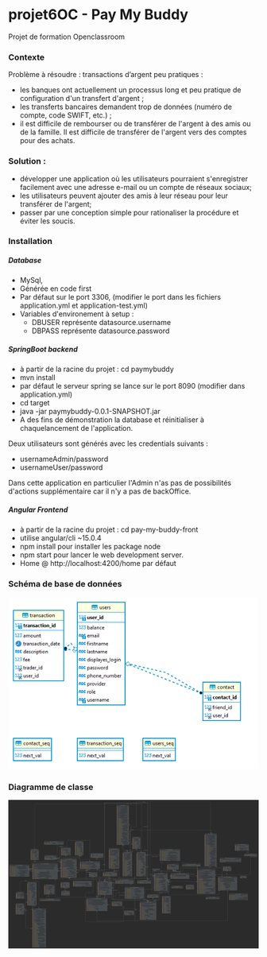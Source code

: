 # projet6OC - Pay My Buddy

Projet de formation Openclassroom

### Contexte
Problème à résoudre : transactions d’argent peu pratiques :
* les banques ont actuellement un processus long et peu pratique de configuration d'un
transfert d'argent ;
* les transferts bancaires demandent trop de données (numéro de compte, code SWIFT,
etc.) ;
* il est difficile de rembourser ou de transférer de l'argent à des amis ou de la famille. Il
est difficile de transférer de l'argent vers des comptes pour des achats.

### Solution :
* développer une application où les utilisateurs pourraient s'enregistrer facilement avec
une adresse e-mail ou un compte de réseaux sociaux;
* les utilisateurs peuvent ajouter des amis à leur réseau pour leur transférer de l'argent;
* passer par une conception simple pour rationaliser la procédure et éviter les soucis.


### Installation

##### Database
* MySql,
* Générée en code first
* Par défaut sur le port 3306, (modifier le port dans les fichiers application.yml et application-test.yml)
* Variables d'environement à setup :
  * DBUSER représente datasource.username
  * DBPASS représente datasource.password

##### SpringBoot backend
* à partir de la racine du projet : cd paymybuddy
* mvn install
* par défaut le serveur spring se lance sur le port 8090 (modifier dans application.yml)
* cd target
* java -jar paymybuddy-0.0.1-SNAPSHOT.jar
* A des fins de démonstration la database et réinitialiser à chaquelancement de l'application.

Deux utilisateurs sont générés avec les credentials suivants :
* usernameAdmin/password
* usernameUser/password

Dans cette application en particulier l'Admin n'as pas de possibilités d'actions supplémentaire car il n'y a pas de backOffice.


##### Angular Frontend
* à partir de la racine du projet : cd pay-my-buddy-front
* utilise angular/cli ~15.0.4
* npm install pour installer les package node
* npm start pour lancer le web development server.
* Home @ http://localhost:4200/home par défaut



### Schéma de base de données

![db_diagram](https://github.com/JeanUngerer/projet6OC/blob/front-init/Schemas/DBdiagram.png?raw=true)


### Diagramme de classe
![db_diagram](https://github.com/JeanUngerer/projet6OC/blob/front-init/Schemas/paymybuddy.png?raw=true)